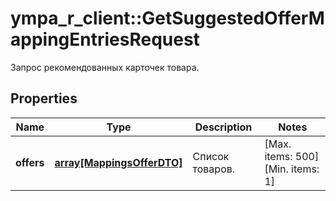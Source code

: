 # ympa_r_client::GetSuggestedOfferMappingEntriesRequest

Запрос рекомендованных карточек товара.

## Properties
Name | Type | Description | Notes
------------ | ------------- | ------------- | -------------
**offers** | [**array[MappingsOfferDTO]**](MappingsOfferDTO.md) | Список товаров. | [Max. items: 500] [Min. items: 1] 


